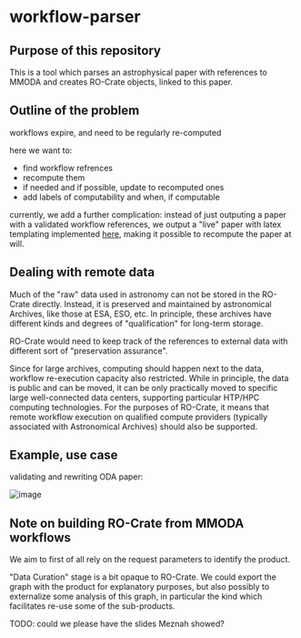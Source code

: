 # workflow-parser

## Purpose of this repository

This is a tool which parses an astrophysical paper with references to MMODA and creates RO-Crate objects, linked to this paper.

## Outline of the problem

workflows expire, and need to be regularly re-computed

here we want to:

* find workflow refrences
* recompute them
* if needed and if possible, update to recomputed ones
* add labels of computability and when, if computable

currently, we add a further complication: instead of just outputing a paper with a validated workflow references, we output a "live" paper with latex templating implemented [here](https://github.com/oda-hub/linked-data-latex), making it possible to recompute the paper at will.

## Dealing with remote data

Much of the "raw" data used in astronomy can not be stored in the RO-Crate directly. Instead, it is preserved and maintained by astronomical Archives, like those at ESA, ESO, etc. In principle, these archives have different kinds and degrees of "qualification" for long-term storage. 

RO-Crate would need to keep track of the references to external data with different sort of "preservation assurance".

Since for large archives, computing should happen next to the data, workflow re-execution capacity also restricted. While in principle, the data is public and can be moved, it can be only practically moved to specific large well-connected data centers, supporting particular HTP/HPC computing technologies.
For the purposes of RO-Crate, it means that remote workflow execution on qualified compute providers (typically associated with Astronomical Archives) should also be supported.

## Example, use case

validating and rewriting ODA paper:

![image](https://user-images.githubusercontent.com/3909535/212079394-bdcf86b6-9f15-4f8d-bf85-c634702f8cc3.png)

## Note on building RO-Crate from MMODA workflows

We aim to first of all rely on the request parameters to identify the product.

"Data Curation" stage is a bit opaque to RO-Crate. We could export the graph with the product for explanatory purposes, but also possibly to externalize some analysis of this graph, in particular the kind which facilitates re-use some of the sub-products.

TODO: could we please have the slides Meznah showed?
